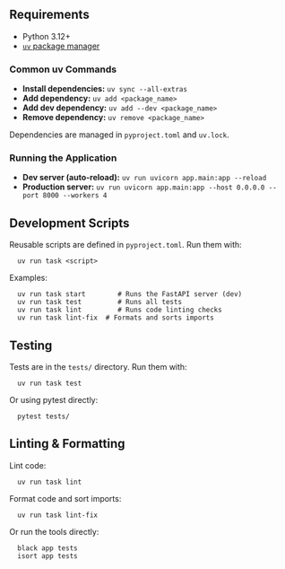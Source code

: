 ## Requirements

- Python 3.12+
- [`uv` package manager](https://github.com/pdm-project/uv)

### Common uv Commands

- **Install dependencies:**
  `uv sync --all-extras`
- **Add dependency:**
  `uv add <package_name>`
- **Add dev dependency:**
  `uv add --dev <package_name>`
- **Remove dependency:**
  `uv remove <package_name>`

Dependencies are managed in `pyproject.toml` and `uv.lock`.

### Running the Application

- **Dev server (auto-reload):**
  `uv run uvicorn app.main:app --reload`
- **Production server:**
  `uv run uvicorn app.main:app --host 0.0.0.0 --port 8000 --workers 4`


## Development Scripts

Reusable scripts are defined in `pyproject.toml`. Run them with:
```
  uv run task <script>
```
Examples:
```
  uv run task start        # Runs the FastAPI server (dev)
  uv run task test         # Runs all tests
  uv run task lint         # Runs code linting checks
  uv run task lint-fix  # Formats and sorts imports
```

## Testing

Tests are in the `tests/` directory. Run them with:
```
  uv run task test
```
Or using pytest directly:
```
  pytest tests/
```

## Linting & Formatting

Lint code:
```
  uv run task lint
```
Format code and sort imports:
```
  uv run task lint-fix
```
Or run the tools directly:
```
  black app tests
  isort app tests
```